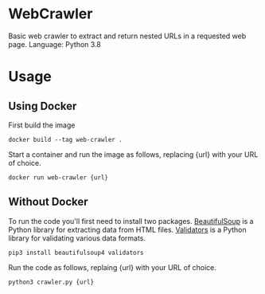 # WebCrawler
Basic web crawler to extract and return nested URLs in a requested web page.
Language: Python 3.8

# Usage

## Using Docker

First build the image 


```docker build --tag web-crawler .  ```

Start a container and run the image as follows, replacing {url} with your URL of choice.


```docker run web-crawler {url}```

## Without Docker

To run the code you'll first need to install two packages. [BeautifulSoup](https://www.crummy.com/software/BeautifulSoup/bs4/doc/) is a Python library for extracting data from HTML files. [Validators](https://validators.readthedocs.io/en/latest/) is a Python library for validating various data formats.


```pip3 install beautifulsoup4 validators```

Run the code as follows, replaing {url} with your URL of choice.


```python3 crawler.py {url}```